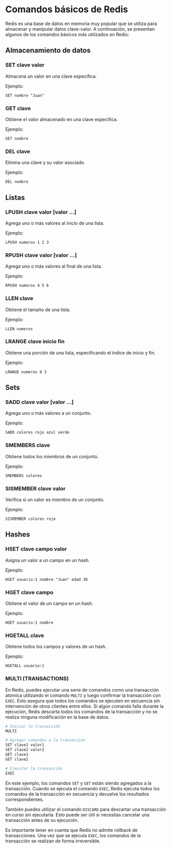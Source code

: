 
# Comandos básicos de Redis

Redis es una base de datos en memoria muy popular que se utiliza para almacenar y manipular datos clave-valor. A continuación, se presentan algunos de los comandos básicos más utilizados en Redis:

## Almacenamiento de datos

### SET clave valor
Almacena un valor en una clave específica.

Ejemplo:
```
SET nombre "Juan"
```

### GET clave
Obtiene el valor almacenado en una clave específica.

Ejemplo:
```
GET nombre
```

### DEL clave
Elimina una clave y su valor asociado.

Ejemplo:
```
DEL nombre
```

## Listas

### LPUSH clave valor [valor ...]
Agrega uno o más valores al inicio de una lista.

Ejemplo:
```
LPUSH numeros 1 2 3
```

### RPUSH clave valor [valor ...]
Agrega uno o más valores al final de una lista.

Ejemplo:
```
RPUSH numeros 4 5 6
```

### LLEN clave
Obtiene el tamaño de una lista.

Ejemplo:
```
LLEN numeros
```

### LRANGE clave inicio fin
Obtiene una porción de una lista, especificando el índice de inicio y fin.

Ejemplo:
```
LRANGE numeros 0 3
```

## Sets

### SADD clave valor [valor ...]
Agrega uno o más valores a un conjunto.

Ejemplo:
```
SADD colores rojo azul verde
```

### SMEMBERS clave
Obtiene todos los miembros de un conjunto.

Ejemplo:
```
SMEMBERS colores
```

### SISMEMBER clave valor
Verifica si un valor es miembro de un conjunto.

Ejemplo:
```
SISMEMBER colores rojo
```

## Hashes

### HSET clave campo valor
Asigna un valor a un campo en un hash.

Ejemplo:
```
HSET usuario:1 nombre "Juan" edad 30
```

### HGET clave campo
Obtiene el valor de un campo en un hash.

Ejemplo:
```
HGET usuario:1 nombre
```

### HGETALL clave
Obtiene todos los campos y valores de un hash.

Ejemplo:
```
HGETALL usuario:1
```

### MULTI (TRANSACTIONS)

En Redis, puedes ejecutar una serie de comandos como una transacción atómica utilizando el comando `MULTI` y luego confirmar la transacción con `EXEC`. Esto asegura que todos los comandos se ejecuten en secuencia sin intervención de otros clientes entre ellos. Si algún comando falla durante la ejecución, Redis descarta todos los comandos de la transacción y no se realiza ninguna modificación en la base de datos.

```python
# Iniciar la transacción
MULTI

# Agregar comandos a la transacción
SET clave1 valor1
SET clave2 valor2
GET clave1
GET clave2

# Ejecutar la transacción
EXEC
```

En este ejemplo, los comandos `SET` y `GET` están siendo agregados a la transacción. Cuando se ejecuta el comando `EXEC`, Redis ejecuta todos los comandos de la transacción en secuencia y devuelve los resultados correspondientes.

También puedes utilizar el comando `DISCARD` para descartar una transacción en curso sin ejecutarla. Esto puede ser útil si necesitas cancelar una transacción antes de su ejecución.

Es importante tener en cuenta que Redis no admite rollback de transacciones. Una vez que se ejecuta `EXEC`, los comandos de la transacción se realizan de forma irreversible. 
